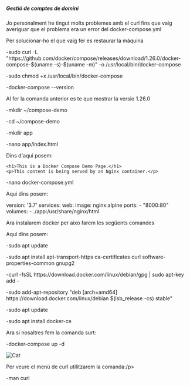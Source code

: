 <h5>Gestió de comptes de domini</h5>
<p>Jo personalment he tingut molts problemes amb el curl fins que vaig averiguar que el problema era un error del docker-compose.yml</p>

<p>Per solucionar-ho el que vaig fer es restaurar la màquina</p>
<p>-sudo curl -L "https://github.com/docker/compose/releases/download/1.26.0/docker-compose-$(uname -s)-$(uname -m)" -o /usr/local/bin/docker-compose</p>
<p>-sudo chmod +x /usr/local/bin/docker-compose</p>
<p>-docker-compose --version</p>
<p>Al fer la comanda anterior es te que mostrar la versio 1.26.0</p>
<p>-mkdir ~/compose-demo</p>
<p>-cd ~/compose-demo</p>
<p>-mkdir app</p> 
<p>-nano app/index.html</p>
<p>Dins d'aqui posem:</p>
<p><!doctype html>
<html lang="en">
<head>
    <meta charset="utf-8">
    <title>Docker Compose Demo</title>
    <link rel="stylesheet" href="https://cdn.jsdelivr.net/gh/kognise/water.css@latest/dist/dark.min.css">
</head>
<body>

    <h1>This is a Docker Compose Demo Page.</h1>
    <p>This content is being served by an Nginx container.</p>

</body>
</html></p>
<p>-nano docker-compose.yml</p>
<p>Aqui dins posem:</p>
<p>version: '3.7'
services:
  web:
    image: nginx:alpine
    ports:
      - "8000:80"
    volumes:
      - ./app:/usr/share/nginx/html</p>
<p>Ara instalarem docker per aixo farem les següents comandes</p>
<p>Aqui dins posem:</p>
<p>-sudo apt update</p>
<p>-sudo apt install apt-transport-https ca-certificates curl software-properties-common gnupg2</p>
<p>-curl -fsSL https://download.docker.com/linux/debian/gpg | sudo apt-key add -</p>
<p>-sudo add-apt-repository "deb [arch=amd64] https://download.docker.com/linux/debian $(lsb_release -cs) stable"</p>
<p>-sudo apt update</p>
<p>-sudo apt install docker-ce</p>
<p>Ara si nosaltres fem la comanda surt:</p>
<p>-docker-compose up -d</p>
<p><img src="https://user-images.githubusercontent.com/71402147/109988562-f135a580-7d07-11eb-9fa1-c9781eddaa9e.png" alt="Cat"></p>
<p>Per veure el menú de curl utilitzarem la comanda:/p>
<p>-man curl</p>
